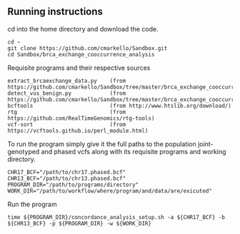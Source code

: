 ## Running instructions

cd into the home directory and download the code.
```
cd ~
git clone https://github.com/cmarkello/Sandbox.git
cd Sandbox/brca_exchange_cooccurrence_analysis
```

Requisite programs and their respective sources
```
extract_brcaexchange_data.py    (from https://github.com/cmarkello/Sandbox/tree/master/brca_exchange_cooccurrence_analysis)
detect_vus_benign.py            (from https://github.com/cmarkello/Sandbox/tree/master/brca_exchange_cooccurrence_analysis)
bcftools                        (from http://www.htslib.org/download/)
rtg                             (from https://github.com/RealTimeGenomics/rtg-tools)
vcf-sort                        (from https://vcftools.github.io/perl_module.html)
```

To run the program simply give it the full paths to the population joint-genotyped and phased vcfs along with its requisite programs
and working directory.
```
CHR17_BCF="/path/to/chr17.phased.bcf"
CHR13_BCF="/path/to/chr13.phased.bcf"
PROGRAM_DIR="/path/to/programs/directory"
WORK_DIR="/path/to/workflow/where/program/and/data/are/exicuted"
```

Run the program
```
time ${PROGRAM_DIR}/concordance_analysis_setup.sh -a ${CHR17_BCF} -b ${CHR13_BCF} -p ${PROGRAM_DIR} -w ${WORK_DIR}
```

